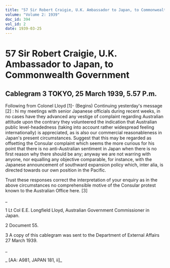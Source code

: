 ```yaml
---
title: "57 Sir Robert Craigie, U.K. Ambassador to Japan, to Commonwealth Government"
volume: "Volume 2: 1939"
doc_id: 394
vol_id: 2
date: 1939-03-25
---
```


# 57 Sir Robert Craigie, U.K. Ambassador to Japan, to Commonwealth Government

## Cablegram 3 TOKYO, 25 March 1939, 5.57 P.m.

Following from Colonel Lloyd [1]- (Begins) Continuing yesterday's message [2] : hi my meetings with senior Japanese officials during recent weeks, in no cases have they advanced any vestige of complaint regarding Australian attitude upon the contrary they volunteered the indication that Australian public level-headedness (taking into account rather widespread feeling internationally) is appreciated, as is also our commercial reasonableness in Japan's present circumstances. Suggest that this may be regarded as offsetting the Consular complaint which seems the more curious for his point that there is no anti-Australian sentiment in Japan when there is no first reason why there should be any; anyway we are not warring with anyone, nor equalling any objective comparable, for instance, with the Japanese announcement of southward expansion policy which, inter alia, is directed towards our own position in the Pacific.

Trust these responses correct the interpretation of your enquiry as in the above circumstances no comprehensible motive of the Consular protest known to the Australian Office here. [3]

_

1 Lt Col E.E. Longfield Lloyd, Australian Government Commissioner in Japan.

2 Document 55.

3 A copy of this cablegram was sent to the Department of External Affairs 27 March 1939.

_

_ [AA: A981, JAPAN 181, ii]_
